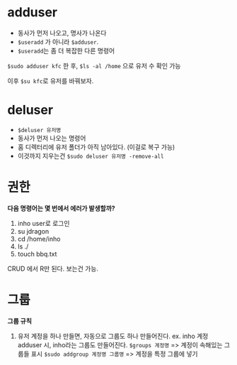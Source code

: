 # adduser

- 동사가 먼저 나오고, 명사가 나온다
- `$useradd` 가 아니라 `$adduser`.
- `$useradd`는 좀 더 복잡한 다른 명령어

`$sudo adduser kfc` 한 후, `$ls -al /home` 으로 유저 수 확인 가능

이후 `$su kfc`로 유저를 바꿔보자.

# deluser

- `$deluser 유저명`
- 동사가 먼저 나오는 명령어
- 홈 디렉터리에 유저 폴더가 아직 남아있다. (이걸로 복구 가능)
- 이것까지 지우는건 `$sudo deluser 유저명 -remove-all`

# 권한

**다음 명령어는 몇 번에서 에러가 발생할까?**
1. inho user로 로그인
2. su jdragon
3. cd /home/inho
4. ls ./
5. touch bbq.txt

CRUD 에서 R만 된다. 보는건 가능.

# 그룹
**그룹 규칙**
1. 유저 계정을 하나 만들면, 자동으로 그룹도 하나 만들어진다. ex. inho 계정 adduser 시, inho라는 그룹도 만들어진다.
`$groups 계정명` => 계정이 속해있는 그룹들 표시
`$sudo addgroup 계정명 그룹명` => 계정을 특정 그룹에 넣기
